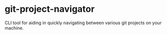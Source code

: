 # git-project-navigator
CLI tool for aiding in quickly navigating between various git projects on your machine.
